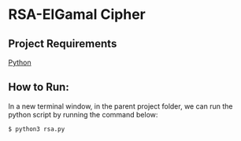 # RSA-ElGamal Cipher

## Project Requirements
[Python](https://www.python.org/downloads/)

## How to Run:
In a new terminal window, in the parent project folder, we can run the python script by running the command below:  
``` console
$ python3 rsa.py
```
